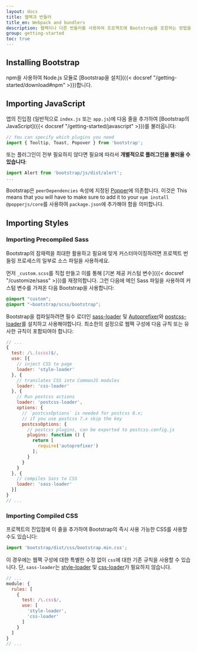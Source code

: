 ```yaml
---
layout: docs
title: 웹팩과 번들러
title_en: Webpack and bundlers
description: 웹팩이나 다른 번들러를 사용하여 프로젝트에 Bootstrap을 포함하는 방법을 알아보세요.
group: getting-started
toc: true
---
```


## Installing Bootstrap

npm을 사용하여 Node.js 모듈로 [Bootstrap을 설치]({{< docsref "/getting-started/download#npm" >}})합니다.

## Importing JavaScript

앱의 진입점 (일반적으로 `index.js` 또는 `app.js`)에 다음 줄을 추가하여 [Bootstrap의 JavaScript]({{< docsref "/getting-started/javascript" >}})를 불러옵니다:

```js
// You can specify which plugins you need
import { Tooltip, Toast, Popover } from 'bootstrap';
```

또는 플러그인이 전부 필요하지 않다면 필요에 따라서 **개별적으로 플러그인을 불러올 수 있습니다**:

```js
import Alert from 'bootstrap/js/dist/alert';
...
```

Bootstrap은 `peerDependencies` 속성에 지정된 [Popper](https://popper.js.org/)에 의존합니다.
이것은 This means that you will have to make sure to add it to your `npm install @popperjs/core`를 사용하여 `package.json`에 추가해야 함을 의미합니다.

## Importing Styles

### Importing Precompiled Sass

Bootstrap의 잠재력을 최대한 활용하고 필요에 맞게 커스터마이징하려면 프로젝트 번들링 프로세스의 일부로 소스 파일을 사용하세요.

먼저 `_custom.scss`를 직접 만들고 이를 통해 [기본 제공 커스텀 변수]({{< docsref "/customize/sass" >}})를 재정의합니다. 그런 다음에 메인 Sass 파일을 사용하여 커스텀 변수를 가져온 다음 Bootstrap을 사용합니다:

```scss
@import "custom";
@import "~bootstrap/scss/bootstrap";
```

Bootstrap을 컴파일하려면 필수 로더인 [sass-loader](https://github.com/webpack-contrib/sass-loader) 및 [Autoprefixer](https://github.com/postcss/autoprefixer#webpack)와 [postcss-loader](https://github.com/webpack-contrib/postcss-loader)를 설치하고 사용해야합니다. 최소한의 설정으로 웹팩 구성에 다음 규칙 또는 유사한 규칙이 포함되여아 합니다:

```js
// ...
{
  test: /\.(scss)$/,
  use: [{
    // inject CSS to page
    loader: 'style-loader'
  }, {
    // translates CSS into CommonJS modules
    loader: 'css-loader'
  }, {
    // Run postcss actions
    loader: 'postcss-loader',
    options: {
      // `postcssOptions` is needed for postcss 8.x;
      // if you use postcss 7.x skip the key
      postcssOptions: {
        // postcss plugins, can be exported to postcss.config.js
        plugins: function () {
          return [
            require('autoprefixer')
          ];
        }
      }
    }
  }, {
    // compiles Sass to CSS
    loader: 'sass-loader'
  }]
}
// ...
```

### Importing Compiled CSS

프로젝트의 진입점에 이 줄을 추가하여 Bootstrap의 즉시 사용 가능한 CSS를 사용할 수도 있습니다:

```js
import 'bootstrap/dist/css/bootstrap.min.css';
```

이 경우에는 웹팩 구성에 대한 특별한 수정 없이 `css`에 대한 기존 규칙을 사용할 수 있습니다. 단, `sass-loader`는 [style-loader](https://github.com/webpack-contrib/style-loader) 및 [css-loader](https://github.com/webpack-contrib/css-loader)가 필요하지 않습니다.

```js
// ...
module: {
  rules: [
    {
      test: /\.css$/,
      use: [
        'style-loader',
        'css-loader'
      ]
    }
  ]
}
// ...
```
